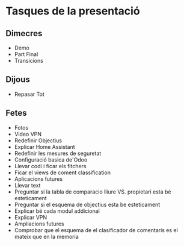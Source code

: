 
# Tasques de la presentació
## Dimecres
- Demo
- Part Final
- Transicions

## Dijous
- Repasar Tot


## Fetes
- Fotos
- Video VPN
- Redefinir Objectius
- Explicar Home Assistant
- Redefinir les mesures de seguretat
- Configuració basica de'Odoo
- Llevar codi i ficar els fitchers
- Ficar el views de coment classification
- Aplicacions futures
- Llevar text
- Preguntar si la tabla de comparacio lliure VS. propietari esta bé esteticament
- Preguntar si el esquema de objectius esta be esteticament
- Explicar bé cada modul addicional
- Explicar VPN
- Ampliacions futures 
- Comprobar que el esquema de el clasificador de comentaris es el mateix que en la memoria


